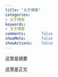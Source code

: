 ```yaml
---
title: "关于博客"
categories:
- 关于博客
keywords:
- 关于博客
comments:       false
showMeta:       false
showActions:    false
---
```


这里是摘要

<!--more-->
这里是正文
